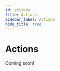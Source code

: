 ```yaml
---
id: actions
title: Actions
sidebar_label: Actions
hide_title: true
---
```


# Actions

Coming soon!
